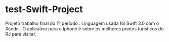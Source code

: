 # test-Swift-Project
Projeto trabalho final do 1º período . Linguagem usada foi Swift 3.0 com o Xcode . O aplicativo para o Iphone é sobre os melhores pontos turísticos do RJ para visitar.

